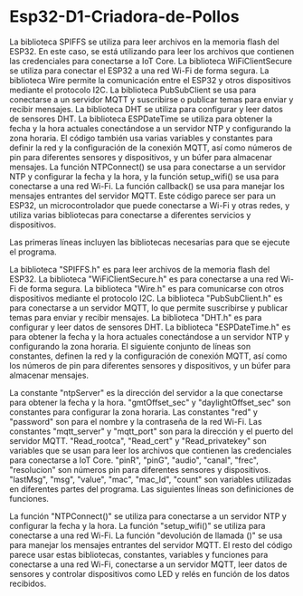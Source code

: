# Esp32-D1-Criadora-de-Pollos

La biblioteca SPIFFS se utiliza para leer archivos en la memoria flash del ESP32. En este caso, se está utilizando para leer los archivos que contienen las credenciales para conectarse a IoT Core.
La biblioteca WiFiClientSecure se utiliza para conectar el ESP32 a una red Wi-Fi de forma segura.
La biblioteca Wire permite la comunicación entre el ESP32 y otros dispositivos mediante el protocolo I2C.
La biblioteca PubSubClient se usa para conectarse a un servidor MQTT y suscribirse o publicar temas para enviar y recibir mensajes.
La biblioteca DHT se utiliza para configurar y leer datos de sensores DHT.
La biblioteca ESPDateTime se utiliza para obtener la fecha y la hora actuales conectándose a un servidor NTP y configurando la zona horaria.
El código también usa varias variables y constantes para definir la red y la configuración de la conexión MQTT, así como números de pin para 
diferentes sensores y dispositivos, y un búfer para almacenar mensajes. La función NTPConnect() se usa para conectarse a un servidor NTP y configurar
la fecha y la hora, y la función setup_wifi() se usa para conectarse a una red Wi-Fi. La función callback() se usa para manejar los mensajes
entrantes del servidor MQTT.
Este código parece ser para un ESP32, un microcontrolador que puede conectarse a Wi-Fi y otras redes, y utiliza varias bibliotecas para conectarse a diferentes servicios y dispositivos.

Las primeras líneas incluyen las bibliotecas necesarias para que se ejecute el programa.

La biblioteca "SPIFFS.h" es para leer archivos de la memoria flash del ESP32.
La biblioteca "WiFiClientSecure.h" es para conectarse a una red Wi-Fi de forma segura.
La biblioteca "Wire.h" es para comunicarse con otros dispositivos mediante el protocolo I2C.
La biblioteca "PubSubClient.h" es para conectarse a un servidor MQTT, lo que permite suscribirse y publicar temas para enviar y recibir mensajes.
La biblioteca "DHT.h" es para configurar y leer datos de sensores DHT.
La biblioteca "ESPDateTime.h" es para obtener la fecha y la hora actuales conectándose a un servidor NTP y configurando la zona horaria.
El siguiente conjunto de líneas son constantes, definen la red y la configuración de conexión MQTT, así como los números de pin para diferentes sensores y dispositivos, y un búfer para almacenar mensajes.

La constante "ntpServer" es la dirección del servidor a la que conectarse para obtener la fecha y la hora.
"gmtOffset_sec" y "daylightOffset_sec" son constantes para configurar la zona horaria.
Las constantes "red" y "password" son para el nombre y la contraseña de la red Wi-Fi.
Las constantes "mqtt_server" y "mqtt_port" son para la dirección y el puerto del servidor MQTT.
"Read_rootca", "Read_cert" y "Read_privatekey" son variables que se usan para leer los archivos que contienen las credenciales para conectarse a IoT Core.
"pinR", "pinG", "audio", "canal", "frec", "resolucion" son números pin para diferentes sensores y dispositivos.
"lastMsg", "msg", "value", "mac", "mac_Id", "count" son variables utilizadas en diferentes partes del programa.
Las siguientes líneas son definiciones de funciones.

La función "NTPConnect()" se utiliza para conectarse a un servidor NTP y configurar la fecha y la hora.
La función "setup_wifi()" se utiliza para conectarse a una red Wi-Fi.
La función "devolución de llamada ()" se usa para manejar los mensajes entrantes del servidor MQTT.
El resto del código parece usar estas bibliotecas, constantes, variables y funciones para conectarse a una red Wi-Fi, conectarse a un servidor MQTT, leer datos de sensores y controlar dispositivos como LED y relés en función de los datos recibidos.
